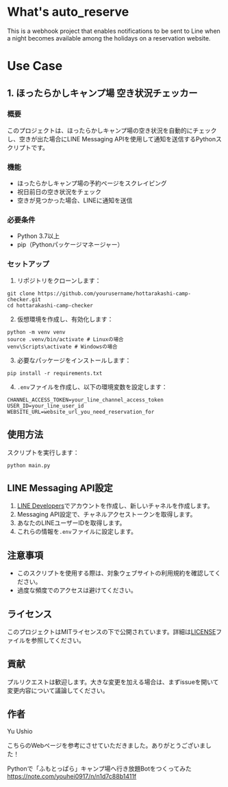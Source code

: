 # What's auto_reserve
This is a webhook project that enables notifications to be sent to Line when a night becomes available among the holidays on a reservation website.

# Use Case
## 1. ほったらかしキャンプ場 空き状況チェッカー

### 概要
このプロジェクトは、ほったらかしキャンプ場の空き状況を自動的にチェックし、空きが出た場合にLINE Messaging APIを使用して通知を送信するPythonスクリプトです。

### 機能
- ほったらかしキャンプ場の予約ページをスクレイピング
- 祝日前日の空き状況をチェック
- 空きが見つかった場合、LINEに通知を送信

### 必要条件
- Python 3.7以上
- pip（Pythonパッケージマネージャー）

### セットアップ
1. リポジトリをクローンします：
```
git clone https://github.com/yourusername/hottarakashi-camp-checker.git
cd hottarakashi-camp-checker
```

2. 仮想環境を作成し、有効化します：
```
python -m venv venv
source .venv/bin/activate # Linuxの場合
venv\Scripts\activate # Windowsの場合
```

3. 必要なパッケージをインストールします：
```
pip install -r requirements.txt
```
4. `.env`ファイルを作成し、以下の環境変数を設定します：
```
CHANNEL_ACCESS_TOKEN=your_line_channel_access_token
USER_ID=your_line_user_id
WEBSITE_URL=website_url_you_need_reservation_for
```
## 使用方法
スクリプトを実行します：
```
python main.py
```
## LINE Messaging API設定
1. [LINE Developers](https://developers.line.biz/)でアカウントを作成し、新しいチャネルを作成します。
2. Messaging API設定で、チャネルアクセストークンを取得します。
3. あなたのLINEユーザーIDを取得します。
4. これらの情報を`.env`ファイルに設定します。

## 注意事項
- このスクリプトを使用する際は、対象ウェブサイトの利用規約を確認してください。
- 過度な頻度でのアクセスは避けてください。

## ライセンス
このプロジェクトはMITライセンスの下で公開されています。詳細は[LICENSE](LICENSE)ファイルを参照してください。

## 貢献
プルリクエストは歓迎します。大きな変更を加える場合は、まずissueを開いて変更内容について議論してください。

## 作者
Yu Ushio

こちらのWebページを参考にさせていただきました。ありがとうございました！

Pythonで「ふもとっぱら」キャンプ場へ行き放題Botをつくってみた
https://note.com/youhei0917/n/n1d7c88b1411f